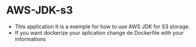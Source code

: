 # AWS-JDK-s3

- This application It is a exemple for how to use AWS JDK for S3 storage.
- If you want dockerize your aplication change de Dockerfile with your informations
